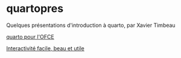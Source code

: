 # quartopres

Quelques présentations d'introduction à quarto, par Xavier Timbeau

[quarto pour l'OFCE](docquarto.html)

[Interactivité facile, beau et utile](interactions.html)
